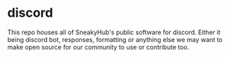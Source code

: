 # discord
This repo houses all of SneakyHub's public software for discord. Either it being discord bot, responses, formatting or anything else we may want to make open source for our community to use or contribute too.
